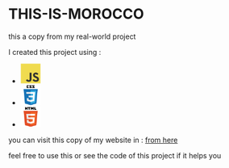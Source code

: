 # THIS-IS-MOROCCO

this a copy from my real-world project

I created this project using :

- <img src="https://raw.githubusercontent.com/devicons/devicon/master/icons/javascript/javascript-original.svg" alt="javascript" width="40" height="40" style="max-width:100%;"> 
- <img src="https://raw.githubusercontent.com/devicons/devicon/master/icons/css3/css3-original-wordmark.svg" alt="css3" width="40" height="40" style="max-width:100%;">
- <img src="https://raw.githubusercontent.com/devicons/devicon/master/icons/html5/html5-original-wordmark.svg" alt="html5" width="40" height="40" style="max-width:100%;">


you can visit this copy of my website in :  <a href="https://this-is-morocco.vercel.app/" >from here</a>

feel free to use this or see the code of this project if it helps you


